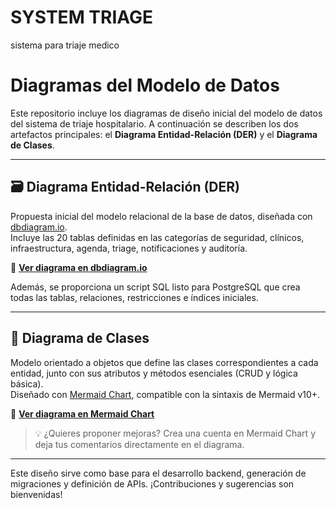 # SYSTEM TRIAGE 
sistema para triaje medico

# Diagramas del Modelo de Datos

Este repositorio incluye los diagramas de diseño inicial del modelo de datos del sistema de triaje hospitalario. A continuación se describen los dos artefactos principales: el **Diagrama Entidad-Relación (DER)** y el **Diagrama de Clases**.

---

## 🗃️ Diagrama Entidad-Relación (DER)

Propuesta inicial del modelo relacional de la base de datos, diseñada con [dbdiagram.io](https://dbdiagram.io/).  
Incluye las 20 tablas definidas en las categorías de seguridad, clínicos, infraestructura, agenda, triage, notificaciones y auditoría.

🔗 **[Ver diagrama en dbdiagram.io](https://dbdiagram.io/d/Software-Triaje-68dae786d2b621e4227783b5)**

Además, se proporciona un script SQL listo para PostgreSQL que crea todas las tablas, relaciones, restricciones e índices iniciales.

---

## 🧠 Diagrama de Clases

Modelo orientado a objetos que define las clases correspondientes a cada entidad, junto con sus atributos y métodos esenciales (CRUD y lógica básica).  
Diseñado con [Mermaid Chart](https://www.mermaidchart.com/), compatible con la sintaxis de Mermaid v10+.

🔗 **[Ver diagrama en Mermaid Chart](https://www.mermaidchart.com/d/7a0c87d9-6876-4718-a4c4-3eee208f6468)**

> 💡 ¿Quieres proponer mejoras? Crea una cuenta en Mermaid Chart y deja tus comentarios directamente en el diagrama.

---
Este diseño sirve como base para el desarrollo backend, generación de migraciones y definición de APIs. ¡Contribuciones y sugerencias son bienvenidas!
